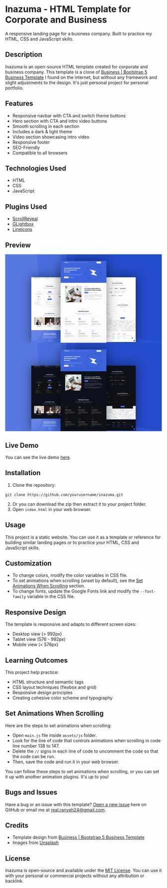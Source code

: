 # Inazuma - HTML Template for Corporate and Business

A responsive landing page for a business company. Built to practice my HTML, CSS and JavaScript skills.

## Description

Inazuma is an open-source HTML template created for corporate and business company. This template is a clone of [Business | Bootstrap 5 Business Template](https://demo.ayroui.com/templates/business-template/) I found on the internet, but without any framework and slight adjustments to the design. It's just personal project for personal portfolio. 

## Features

* Responsive navbar with CTA and switch theme buttons
* Hero section with CTA and intro video buttons
* Smooth scrolling in each section
* Includes a dark & light theme
* Video section showcasing intro video
* Responsive footer
* SEO-Friendly
* Compatible to all browsers

## Technologies Used

* HTML
* CSS
* JavaScript

## Plugins Used

* [ScrollReveal](https://scrollrevealjs.org/)
* [GLightbox](https://biati-digital.github.io/glightbox/)
* [Lineicons](https://lineicons.com/)

## Preview

![Preview Image](./preview.png)

## Live Demo

You can see the live demo [here](https://ranyeh24.github.io/inazuma/).

## Installation

1. Clone the repository:
```
git clone https://github.com/yourusername/inazuma.git
```
2. Or you can download the zip then extract it to your project folder.
3. Open `index.html` in your web browser.

## Usage

This project is a static website. You can use it as a template or reference for building similar landing pages or to practice your HTML, CSS and JavaScript skills.

## Customization

* To change colors, modify the color variables in CSS file.
* To set animations when scrolling (unset by default), see the [Set Animations When Scrolling](#set-animations-when-scrolling) section.
* To change fonts, update the Google Fonts link and modify the `--font-family` variable in the CSS file.

## Responsive Design

The template is responsive and adapts to different screen sizes:

* Desktop view (> 992px)
* Tablet view (576 - 992px)
* Mobile view (< 576px)

## Learning Outcomes

This project help practice:

* HTML structure and semantic tags
* CSS layout techniques (flexbox and grid)
* Responsive design principles
* Creating cohesive color scheme and typography

## Set Animations When Scrolling

Here are the steps to set animations when scrolling:

* Open `main.js` file inside `assets/js` folder.
* Look for the line of code that controls animations when scrolling in code line number 138 to 147.
* Delete the `//` signs in each line of code to uncomment the code so that the code can be run.
* Then, save the code and run it in your web browser.

You can follow these steps to set animations when scrolling, or you can set it up with another animation plugins. It's up to you!

## Bugs and Issues

Have a bug or an issue with this template? [Open a new issue](https://github.com/ranyeh24/inazuma/issues) here on GitHub or email me at <real.ranyeh24@gmail.com>.

## Credits
* Template design from [Business | Bootstrap 5 Business Template](https://demo.ayroui.com/templates/business-template/)
* Images from [Unsplash](https://unsplash.com/)

## License

Inazuma is open-source and available under the [MIT License](https://raw.githubusercontent.com/ranyeh24/inazuma/main/LICENSE). You can use it with your personal or commercial projects without any attribution or backlink.
